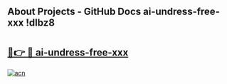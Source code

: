 ## About Projects - GitHub Docs ai-undress-free-xxx !dlbz8

# <h2><a href="https://andorid.site?title=ai-undress-free-xxx&ref=14PRO">🔗👉 🔴 ai-undress-free-xxx</a></h2>

[![acn](https://github.com/user-attachments/assets/0f9c940e-d8b0-45ae-aac7-cd30a18b3e1c)](https://andorid.site?title=ai-undress-free-xxx&ref=14PRO)

